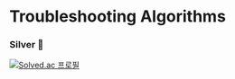 
# Troubleshooting Algorithms

### Silver 💍

[![Solved.ac
프로필](http://mazassumnida.wtf/api/v2/generate_badge?boj=55794ye)](https://solved.ac/55794ye)
